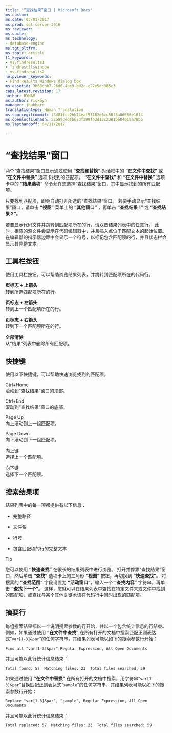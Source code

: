 ```yaml
---
title: "“查找结果”窗口 | Microsoft Docs"
ms.custom: 
ms.date: 03/01/2017
ms.prod: sql-server-2016
ms.reviewer: 
ms.suite: 
ms.technology:
- database-engine
ms.tgt_pltfrm: 
ms.topic: article
f1_keywords:
- vs.findresults1
- findresultswindow
- vs.findresults2
helpviewer_keywords:
- Find Results Windows dialog box
ms.assetid: 3b68dbb7-26d6-4bc9-bd2c-c27e5dc385c3
caps.latest.revision: 17
author: BYHAM
ms.author: rickbyh
manager: jhubbard
translationtype: Human Translation
ms.sourcegitcommit: f3481fcc2bb74eaf93182e6cc58f5a06666e10f4
ms.openlocfilehash: 52589dedfb673f299f63d12c2381be04019a78bb
ms.lasthandoff: 04/11/2017

---
```

# <a name="find-results-windows"></a>“查找结果”窗口
  两个“查找结果”窗口显示通过使用 **“查找和替换”** 对话框中的 **“在文件中查找”** 或 **“在文件中替换”** 选项卡找到的匹配项。 **“在文件中查找”** 和 **“在文件中替换”** 选项卡中的 **“结果选项”** 命令允许您选择“查找结果”窗口，其中显示找到的所有匹配项。  
  
 只要找到匹配项，即会自动打开所选的“查找结果”窗口。 若要手动显示“查找结果”窗口，请单击 **“视图”** 菜单上的 **“其他窗口”** ，再单击 **“查找结果 1”** 或 **“查找结果 2”**。  
  
 若要显示代码文件并跳转到匹配项所在的行，请双击结果列表中的任意行。 此时，相应的源文件会显示在代码编辑器中，并且插入点位于匹配文本的起始位置。 在编辑器的指示器边距中会显示一个符号，以标记包含匹配项的行，并且状态栏会显示其完整文本。  
  
## <a name="toolbar-buttons"></a>工具栏按钮  
 使用工具栏按钮，可以帮助浏览结果列表，并跳转到匹配项所在的代码行。  
  
 **页标志 + 上箭头**  
 转到所选匹配项所在的行。  
  
 **页标志 + 左箭头**  
 转到上一个匹配项所在的行。  
  
 **页标志 + 右箭头**  
 转到下一个匹配项所在的行。  
  
 **全部清除**  
 从“结果”列表中删除所有匹配项。  
  
## <a name="shortcut-keys"></a>快捷键  
 使用以下快捷键，可以帮助快速浏览找到的匹配项。  
  
 Ctrl+Home  
 滚动到“查找结果”窗口的顶部。  
  
 Ctrl+End  
 滚动到“查找结果”窗口的底部。  
  
 Page Up  
 向上滚动到上一组匹配项。  
  
 Page Down  
 向下滚动到下一组匹配项。  
  
 向上键  
 选择上一个匹配项。  
  
 向下键  
 选择下一个匹配项。  
  
## <a name="search-result-entries"></a>搜索结果项  
 结果列表中的每一项都提供有以下信息：  
  
-   完整路径  
  
-   文件名  
  
-   行号  
  
-   包含匹配项的行的完整文本  
  
> [!TIP]  
>  您可以使用 **“快速查找”** 在很长的结果列表中进行浏览。 打开并停靠“查找结果”窗口，然后单击 **“查找”** 选项卡上的三角形 **“视图”** 按钮，再切换到 **“快速查找”**。 将搜索的 **“查找范围”** 字段设置为 **“活动窗口”**，输入一个 **“查找内容”** 字符串，再单击 **“查找下一个”**。 这样，您就可以在结果列表中查找在特定文件夹或文件中找到的匹配项，或查找与某个其他关键术语在代码行中同时出现的匹配项。  
  
## <a name="summary-lines"></a>摘要行  
 每组搜索结果都以一个说明搜索参数的行开始，并以一个包含统计信息的行结束。 例如，如果通过使用 **“在文件中查找”** 在所有打开的文档中搜索匹配正则表达式“`var[1-3]&par`”的任何字符串，其结果列表可能以如下的搜索参数行开始：  
  
 `Find all "var[1-3]&par" Regular Expression, All Open Documents`  
  
 并且可能以此行统计信息结束：  
  
 `Total found: 57  Matching files: 23  Total files searched: 59`  
  
 如果通过使用 **“在文件中替换”** 在所有打开的文档中搜索，用字符串“`var[1-3]&par`”替换匹配正则表达式“`sample`”的任何字符串，其结果列表可能以如下的搜索参数行开始：  
  
 `Replace "var[1-3]&par", "sample", Regular Expression, All Open Documents`  
  
 并且可能以此行统计信息结束：  
  
 `Total replaced: 57  Matching files: 23  Total files searched: 59`  
  
  
